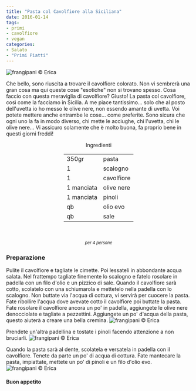 ```yaml
---
title: "Pasta col Cavolfiore alla Siciliana"
date: 2016-01-14
tags:
- primi
- cavolfiore
- vegan
categories:
- Salato
- "Primi Piatti"
---
```

![](header.jpg "frangipani © Erica")

Che bello, sono riuscita a trovare il cavolfiore colorato. Non vi sembrerà una gran cosa ma qui queste cose "esotiche" non si trovano spesso. Cosa faccio con questa meraviglia di cavolfiore? Giusto! La pasta col cavolfiore, così come la facciamo in Sicilia. A me piace tantissimo... solo che al posto dell'uvetta io ho messo le olive nere, non essendo amante di uvetta. Voi potete mettere anche entrambe le cose... come preferite. Sono sicura che ogni uno la fa in modo diverso, chi mette le acciughe, chi l'uvetta, chi le olive nere... Vi assicuro solamente che è molto buona, fa proprio bene in questi giorni freddi!


<div id="wrapper" style="text-align: center">    
  <div id="yourdiv" style="display: inline-block;">
    <div class="ingredients">
      <div class="ingredients-title">Ingredienti</div>
      <table>
        <tbody>
          </tr>
          <tr>
            <td>350gr</td>
            <td>pasta</td>
          </tr>
          <tr>
            <td>1</td>
            <td>scalogno</td>
          </tr>
          <tr>
            <td>1</td>
            <td>cavolfiore</td>
          </tr>
          <tr>
            <td>1 manciata</td>
            <td>olive nere</td>
          </tr>
          <tr>
            <td>1 manciata</td>
            <td>pinoli</td>
          </tr>
          <tr>
            <td>qb</td>
            <td>olio evo</td>
          </tr>
          <tr>
            <td>qb</td>
            <td>sale</td>  
          </tr>
        </tbody>
      </table>
      <br></br>
      <i class="pull-right" style="font-size: 80%;">per 4 persone</i>
    </div>
  </div>
</div>


<h3>
  <font color="grey">
    <i class="fa fa-cogs"></i>
  </font> Preparazione
</h3>

Pulite il cavolfiore e tagliate le cimette. Poi lessateli in abbondante acqua salata. Nel frattempo tagliate finemente lo scalogno e fatelo rosolare in padella con un filo d'olio e un pizzico di sale. Quando il cavolfiore sarà cotto, scolatelo con una schiumarola e mettetelo nella padella con lo scalogno. Non buttate via l'acqua di cottura, vi servirà per cuocere la pasta. Fate ribollire l'acqua dove avevate cotto il cavolfiore poi buttate la pasta. Fate rosolare il cavolfiore ancora un po' in padella, aggiungete le olive nere denocciolate e tagliate a pezzettini. Aggiungete un po' d'acqua della pasta, questo aiuterà a creare una bella cremina. 
![](cavolfiori.jpg "frangipani © Erica")

Prendete un'altra padellina e tostate i pinoli facendo attenzione a non bruciarli. 
![](pinoli.jpg "frangipani © Erica")

Quando la pasta sarà al dente, scolatela e versatela in padella con il cavolfiore. Tenete da parte un po' di acqua di cottura. Fate mantecare la pasta, impiattate, mettete un po' di pinoli e un filo d'olio evo.
![](risultato.jpg "frangipani © Erica")


<h4>Buon appetito
  <font color="red">
    <i class="fa fa-smile-o"></i>
  </font>
</h4>